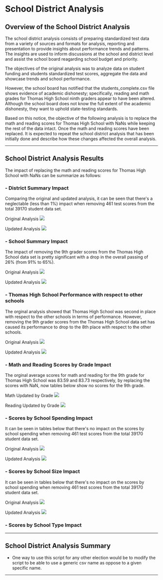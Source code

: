 # School District Analysis

## Overview of the School District Analysis

The school district analysis consists of preparing standardized test data from a variety of sources and formats for analysis, reporting and presentation to provide insights about performance trends and patterns. The insights are used to inform discussions at the school and district level and assist the school board reagarding school budget and priority. 

The objectives of the original analysis was to analyze data on student funding and students standardized test scores, aggregate the data and showcase trends and school performance.

However, the school board has notified that the students_complete.csv file shows evidence of academic dishonesty; specifically, reading and math grades for Thomas High School ninth graders appear to have been altered. Although the school board does not know the full extent of the academic dishonesty, they want to uphold state-testing standards. 

Based on this notice, the objective of the following analysis is to replace the math and reading scores for Thomas High School with NaNs while keeping the rest of the data intact. Once the math and reading scores have been replaced. It is expected to repeat the school district analysis that has been initially done and describe how these changes affected the overall analysis. 

---
## School District Analysis Results

The impact of replacing the math and reading scores for Thomas High School with NaNs can be summarize as follows:

### - District Summary Impact

  Comparing the original and updated analysis, it can be seen that there's a neglectable (less than 1%) impact when removing 461 test scores from the    total 39170 student data set.  

  Original Analysis 
![](Images/School_District_Original_Analysis.png)

  Updated Analysis
![](Images/School_District_Updated_Analysis.png)


	
### - School Summary Impact

  The impact of removing the 9th grader scores from the Thomas High School data set is pretty significant with a drop in the overall passing of 26% (from 91% to 65%).
  
  Original Analysis 
![](Images/School_Summary_Original.png)

  Updated Analysis
![](Images/School_Summary_Updated.png)


### - Thomas High School Performance with respect to other schools

  The orginal analysis showed that Thomas High School was second in place with respect to the other schools in terms of performance. However, removing the 9th grader scores from the Thomas High School data set has caused its performance to drop to the 8th place with respect to the other schools.
  
  Original Analysis 
![](Images/THS_Performance_Original.png)

  Updated Analysis
![](Images/THS_Performance_Updated.png)



### - Math and Reading Scores by Grade Impact

  The orginal average scores for math and reading for the 9th grade for Thomas High School was 83.59 and 83.73 respectively, by replacing the scores with NaN, now tables below show no scores for the 9th grade. 
  
  Math Updated by Grade 
![](Images/Math_by_Grade_Updated.png)

  Reading Updated by Grade
![](Images/Reading_by_Grade_Updated.png)


### - Scores by School Spending Impact

  It can be seen in tables below that there's no impact on the scores by school spending when removing 461 test scores from the total 39170 student data set.  

  Original Analysis 
![](Images/Spending_by_School_Original.png)

  Updated Analysis
![](Images/Spending_by_School_Updated.png)

### - Scores by School Size Impact

  It can be seen in tables below that there's no impact on the scores by school spending when removing 461 test scores from the total 39170 student data set.  

  Original Analysis 
![](Images/School_Size_Original.png)

  Updated Analysis
![](Images/School_Size_Updated.png)


### - Scores by School Type Impact
 



---
## School District Analysis Summary

* One way to use this script for any other election would be to modify the script to be able to use a generic csv name as oppose to a given specific name.


---
